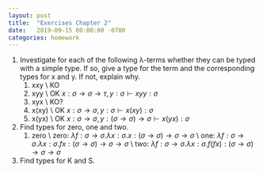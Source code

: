 ```yaml
---
layout: post
title:  "Exercises Chapter 2"
date:   2019-09-15 00:00:00 -0700
categories: homework
---
```


1. Investigate for each of the following λ-terms whether they can be typed with a simple type. If so, give a type for the term and the corresponding types for x and y. If not, explain why.
    1. xxy \\
    KO
    2. xyy \\
    OK $x:\sigma \to \sigma \to \tau, y:\sigma \vdash xyy:\sigma$
    3. xyx \\
    KO?
    4. x(xy) \\
    OK $x:\sigma \to \sigma, y:\sigma \vdash x(xy):\sigma$
    5. x(yx) \\
    OK $x:\sigma \to \sigma, y: (\sigma \to \sigma) \to \sigma \vdash x(yx): \sigma$
2. Find types for zero, one and two.
    1. zero \\
    zero: $\lambda f:\sigma\to\sigma .\lambda x:\sigma . x : (\sigma\to\sigma)\to\sigma\to\sigma$ \\
    one: $\lambda f:\sigma\to\sigma .\lambda x:\sigma . fx : (\sigma\to\sigma)\to\sigma\to\sigma$ \\
    two: $\lambda f:\sigma\to\sigma .\lambda x:\sigma . f(fx) : (\sigma\to\sigma)\to\sigma\to\sigma$
3. Find types for K and S.
